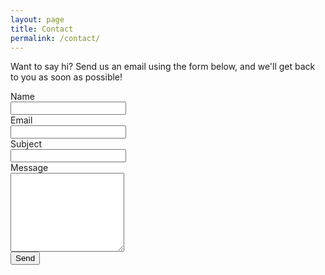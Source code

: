 ```yaml
---
layout: page
title: Contact
permalink: /contact/
---
```

Want to say hi? Send us an email using the form below, and we'll get back to you as soon as possible!

<form action="https://formspree.io/info@thinkux.ca" method="POST">
  <div class="form-group row">
    <label for="name" class="col-sm-2 col-form-label col-form-label-lg">Name</label>
    <div class="col-sm-10">
      <input type="text" class="form-control" name="name" required>
    </div>
  </div>
  <div class="form-group row">
    <label for="_replyto" class="col-sm-2 col-form-label col-form-label-lg">Email</label>
    <div class="col-sm-10">
      <input type="email" class="form-control" name="_replyto" required>
    </div>
  </div>
  <div class="form-group row">
    <label for="_subject" class="col-sm-2 col-form-label col-form-label-lg">Subject</label>
    <div class="col-sm-10">
      <input type="text" class="form-control" name="_subject" required>
    </div>
  </div>
  <div class="form-group row">
    <label for="_message" class="col-sm-2 col-form-label col-form-label-lg">Message</label>
    <div class="col-sm-10">
      <textarea rows="8" name="_message" class="form-control"></textarea>
    </div>
   </div>
  <div class="form-group row">
    <div class="col-sm-10 col-sm-offset-2">
      <input type="submit" class="btn btn-lg" value="Send">
    </div>
  </div>
</form>
